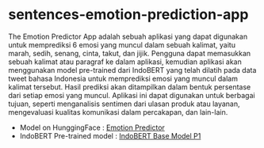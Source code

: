 # sentences-emotion-prediction-app

The Emotion Predictor App adalah sebuah aplikasi yang dapat digunakan untuk memprediksi 6 emosi yang muncul dalam sebuah kalimat, yaitu marah, sedih, senang, cinta, takut, dan jijik. Pengguna dapat memasukkan sebuah kalimat atau paragraf ke dalam aplikasi, kemudian aplikasi akan menggunakan model pre-trained dari IndoBERT yang telah dilatih pada data tweet bahasa Indonesia untuk memprediksi emosi yang muncul dalam kalimat tersebut. Hasil prediksi akan ditampilkan dalam bentuk persentase dari setiap emosi yang muncul. Aplikasi ini dapat digunakan untuk berbagai tujuan, seperti menganalisis sentimen dari ulasan produk atau layanan, mengevaluasi kualitas komunikasi dalam percakapan, dan lain-lain.

- Model on HunggingFace : [Emotion Predictor](https://huggingface.co/azizp128/emotion-predictor-indobert)
- IndoBERT Pre-trained model : [IndoBERT Base Model P1](https://huggingface.co/indobenchmark/indobert-base-p1)
